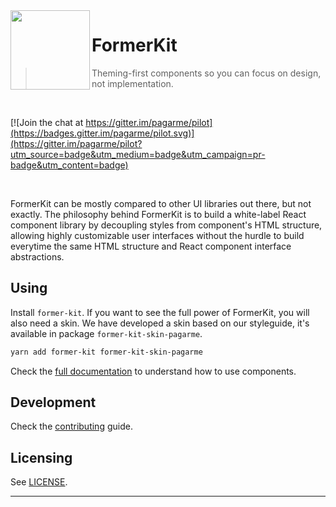 <img src="https://avatars1.githubusercontent.com/u/3846050?v=4&s=127" width="127px" height="127px" align="left"/>

# FormerKit

> Theming-first components so you can focus on design, not implementation.

<br>

[![Join the chat at https://gitter.im/pagarme/pilot](https://badges.gitter.im/pagarme/pilot.svg)](https://gitter.im/pagarme/pilot?utm_source=badge&utm_medium=badge&utm_campaign=pr-badge&utm_content=badge)

<br>

FormerKit can be mostly compared to other UI libraries out there, but not
exactly. The philosophy behind FormerKit is to build a white-label React
component library by decoupling styles from component's HTML structure,
allowing highly customizable user interfaces without the hurdle to build
everytime the same HTML structure and React component interface
abstractions.

## Using

Install `former-kit`. If you want to see the full power of FormerKit, you
will also need a skin. We have developed a skin based on our styleguide,
it's available in package `former-kit-skin-pagarme`.

```sh
yarn add former-kit former-kit-skin-pagarme
```

Check the [full documentation][docs] to understand how to use components.

## Development

Check the [contributing][contributing] guide.


## Licensing

See [LICENSE](LICENSE.md).

-----

[docs]: http://pagarme.github.io/former-kit
[contributing]: CONTRIBUTING.md


